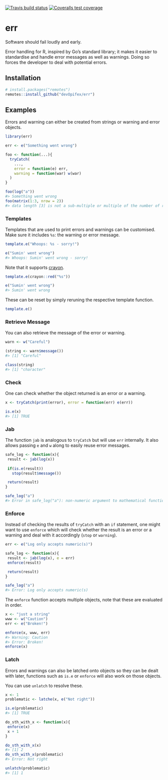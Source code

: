 
<!-- README.md is generated from README.Rmd. Please edit that file -->

<!-- badges: start -->

[![Travis build
status](https://travis-ci.com/devOpifex/err.svg?branch=master)](https://travis-ci.com/devOpifex/err)
[![Coveralls test
coverage](https://coveralls.io/repos/github/devOpifex/err/badge.svg)](https://coveralls.io/r/devOpifex/err?branch=master)
<!-- badges: end -->

# err

Software should fail loudly and early.

Error handling for R, inspired by Go’s standard library; it makes it
easier to standardise and handle error messages as well as warnings.
Doing so forces the developer to deal with potential errors.

## Installation

``` r
# install.packages("remotes")
remotes::install_github("devOpifex/err")
```

## Examples

Errors and warning can either be created from strings or warning and
error objects.

``` r
library(err)

err <- e("Something went wrong")

foo <- function(...){
  tryCatch(
    ..., 
    error = function(e) err, 
    warning = function(war) w(war) 
  )
}

foo(log("a"))
#> Something went wrong
foo(matrix(1:3, nrow = 2))
#> data length [3] is not a sub-multiple or multiple of the number of rows [2]
```

### Templates

Templates that are used to print errors and warnings can be customised.
Make sure it includes `%s`: the warning or error message.

``` r
template.e("Whoops: %s - sorry!")

e("Sumin' went wrong")
#> Whoops: Sumin' went wrong - sorry!
```

Note that it supports [crayon](http://github.com/r-lib/crayon).

``` r
template.e(crayon::red("%s"))

e("Sumin' went wrong")
#> Sumin' went wrong
```

These can be reset by simply reruning the respective template function.

``` r
template.e()
```

### Retrieve Message

You can also retrieve the message of the error or warning.

``` r
warn <- w("Careful")

(string <- warn$message())
#> [1] "Careful"

class(string)
#> [1] "character"
```

### Check

One can check whether the object returned is an error or a warning.

``` r
x <- tryCatch(print(error), error = function(err) e(err))

is.e(x)
#> [1] TRUE
```

### Jab

The function `jab` is analogous to `tryCatch` but will use `err`
internally. It also allows passing `e` and `w` along to easily reuse
error messages.

``` r
safe_log <- function(x){
 result <- jab(log(x))
 
 if(is.e(result))
   stop(result$message())

 return(result)
} 

safe_log("a")
#> Error in safe_log("a"): non-numeric argument to mathematical function
```

### Enforce

Instead of checking the results of `tryCatch` with an `if` statement,
one might want to use `enforce` which will check whether the result is
an error or a warning and deal with it accordingly (`stop` or
`warning`).

``` r
err <- e("Log only accepts numeric(s)")

safe_log <- function(x){
 result <- jab(log(x), e = err)
 enforce(result)

 return(result)
} 

safe_log("a")
#> Error: Log only accepts numeric(s)
```

The `enforce` function accepts multiple objects, note that these are
evaluated in order.

``` r
x <- "just a string"
www <- w("Caution")
err <- e("Broken!")

enforce(x, www, err)
#> Warning: Caution
#> Error: Broken!
enforce(x)
```

### Latch

Errors and warnings can also be latched onto objects so they can be
dealt with later, functions such as `is.e` or `enforce` will also work
on those objects.

You can use `unlatch` to resolve these.

``` r
x <- 1
problematic <- latche(x, e("Not right"))

is.e(problematic)
#> [1] TRUE

do_sth_with_x <- function(x){
 enforce(x)
 x + 1
}

do_sth_with_x(x)
#> [1] 2
do_sth_with_x(problematic)
#> Error: Not right

unlatch(problematic)
#> [1] 1
```
